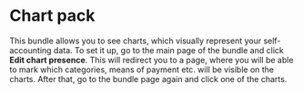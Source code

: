 # Chart pack
This bundle allows you to see charts, which visually represent your self-accounting data. To set it up, go to the main page of the bundle and click **Edit chart presence**. This will redirect you to a page, where you will be able to mark which categories, means of payment etc. will be visible on the charts. After that, go to the bundle page again and click one of the charts.
